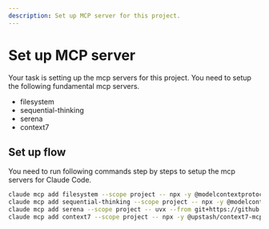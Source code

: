 ```yaml
---
description: Set up MCP server for this project.
---
```


# Set up MCP server

Your task is setting up the mcp servers for this project.
You need to setup the following fundamental mcp servers.

- filesystem
- sequential-thinking
- serena
- context7

## Set up flow

You need to run following commands step by steps to setup the mcp servers for Claude Code.

```bash
claude mcp add filesystem --scope project -- npx -y @modelcontextprotocol/server-filesystem
claude mcp add sequential-thinking --scope project -- npx -y @modelcontextprotocol/server-sequential-thinking
claude mcp add serena --scope project -- uvx --from git+https://github.com/oraios/serena serena start-mcp-server --context ide-assistant --project $(pwd)
claude mcp add context7 --scope project -- npx -y @upstash/context7-mcp
```
